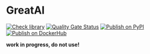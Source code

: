 # GreatAI

[![Check library](https://github.com/ScoutinScience/great_ai/actions/workflows/check.yml/badge.svg)](https://github.com/ScoutinScience/great_ai/actions/workflows/check.yml) [![Quality Gate Status](https://sonar.scoutinscience.com/api/project_badges/measure?project=great-ai&metric=alert_status)](https://sonar.scoutinscience.com/dashboard?id=great-ai)  [![Publish on PyPI](https://github.com/ScoutinScience/great_ai/actions/workflows/publish.yaml/badge.svg)](https://github.com/ScoutinScience/great_ai/actions/workflows/publish.yaml) [![Publish on DockerHub](https://github.com/ScoutinScience/great_ai/actions/workflows/docker.yaml/badge.svg)](https://github.com/ScoutinScience/great_ai/actions/workflows/docker.yaml)

**work in progress, do not use!**
